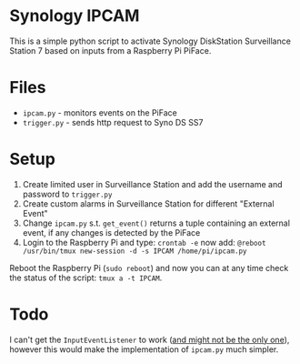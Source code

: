 Synology IPCAM
==============

This is a simple python script to activate Synology DiskStation Surveillance Station 7 based on inputs from a Raspberry Pi PiFace.

# Files
 * `ipcam.py` - monitors events on the PiFace
 * `trigger.py` - sends http request to Syno DS SS7


# Setup
1. Create limited user in Surveillance Station and add the username and password to `trigger.py`
2. Create custom alarms in Surveillance Station for different "External Event"
3. Change `ipcam.py` s.t. `get_event()` returns a tuple containing an external event, if any changes is detected by the PiFace
4. Login to the Raspberry Pi and type: `crontab -e` now add: `@reboot /usr/bin/tmux new-session -d -s IPCAM /home/pi/ipcam.py`

Reboot the Raspberry Pi (`sudo reboot`) and now you can at any time check the status of the script: `tmux a -t IPCAM`.


# Todo
I can't get the `InputEventListener` to work ([and might not be the only one](https://www.element14.com/community/message/166553/l/re-event-listeners-do-not-work-piface-2-with-python3#166553)), however this would make the implementation of `ipcam.py` much simpler.
